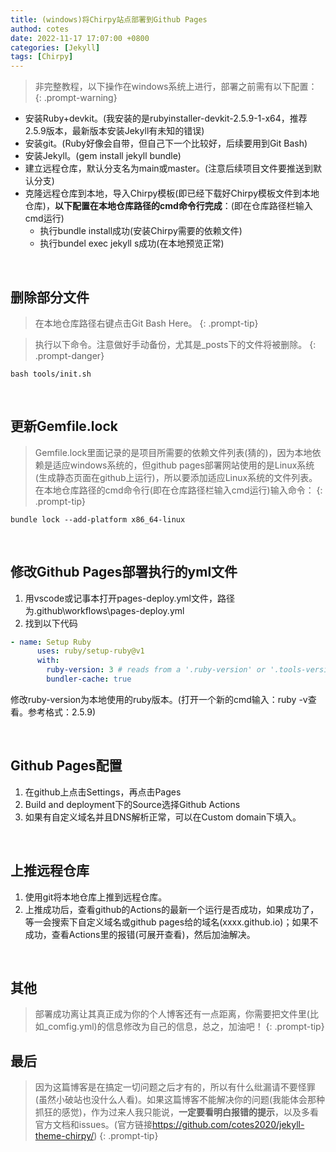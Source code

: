 ```yaml
---
title: (windows)将Chirpy站点部署到Github Pages
authod: cotes
date: 2022-11-17 17:07:00 +0800
categories: [Jekyll]
tags: [Chirpy]
---
```


>非完整教程，以下操作在windows系统上进行，部署之前需有以下配置：
{: .prompt-warning}

- 安装Ruby+devkit。(我安装的是rubyinstaller-devkit-2.5.9-1-x64，推荐2.5.9版本，最新版本安装Jekyll有未知的错误)
- 安装git。(Ruby好像会自带，但自己下一个比较好，后续要用到Git Bash)
- 安装Jekyll。(gem install jekyll bundle)
- 建立远程仓库，默认分支名为main或master。(注意后续项目文件要推送到默认分支)
- 克隆远程仓库到本地，导入Chirpy模板(即已经下载好Chirpy模板文件到本地仓库)，**以下配置在本地仓库路径的cmd命令行完成**：(即在仓库路径栏输入cmd运行)
  - 执行bundle install成功(安装Chirpy需要的依赖文件)
  - 执行bundel exec jekyll s成功(在本地预览正常)

<br>

## 删除部分文件
>在本地仓库路径右键点击Git Bash Here。
{: .prompt-tip}

>执行以下命令。注意做好手动备份，尤其是_posts下的文件将被删除。
{: .prompt-danger}

```
bash tools/init.sh
```

<br>

## 更新Gemfile.lock
>Gemfile.lock里面记录的是项目所需要的依赖文件列表(猜的)，因为本地依赖是适应windows系统的，但github pages部署网站使用的是Linux系统(生成静态页面在github上运行)，所以要添加适应Linux系统的文件列表。在本地仓库路径的cmd命令行(即在仓库路径栏输入cmd运行)输入命令：
{: .prompt-tip}

```
bundle lock --add-platform x86_64-linux
```

<br>

## 修改Github Pages部署执行的yml文件
  1. 用vscode或记事本打开pages-deploy.yml文件，路径为.github\workflows\pages-deploy.yml
  2. 找到以下代码
  ```yml
  - name: Setup Ruby
        uses: ruby/setup-ruby@v1
        with:
          ruby-version: 3 # reads from a '.ruby-version' or '.tools-version' file if 'ruby-version' is omitted
          bundler-cache: true
  ```
  修改ruby-version为本地使用的ruby版本。(打开一个新的cmd输入：ruby -v查看。参考格式：2.5.9)

<br>

## Github Pages配置
  1. 在github上点击Settings，再点击Pages
  2. Build and deployment下的Source选择Github Actions
  3. 如果有自定义域名并且DNS解析正常，可以在Custom domain下填入。

<br>

## 上推远程仓库
  1. 使用git将本地仓库上推到远程仓库。
  2. 上推成功后，查看github的Actions的最新一个运行是否成功，如果成功了，等一会搜索下自定义域名或github pages给的域名(xxxx.github.io)；如果不成功，查看Actions里的报错(可展开查看)，然后加油解决。

<br>

## 其他
>部署成功离让其真正成为你的个人博客还有一点距离，你需要把文件里(比如_comfig.yml)的信息修改为自己的信息，总之，加油吧！
{: .prompt-tip}

## 最后
>因为这篇博客是在搞定一切问题之后才有的，所以有什么纰漏请不要怪罪(虽然小破站也没什么人看)。如果这篇博客不能解决你的问题(我能体会那种抓狂的感觉)，作为过来人我只能说，**一定要看明白报错的提示**，以及多看官方文档和issues。(官方链接<https://github.com/cotes2020/jekyll-theme-chirpy/>)
{: .prompt-tip}